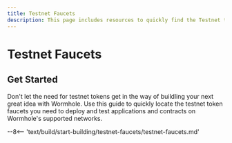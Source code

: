 ```yaml
---
title: Testnet Faucets
description: This page includes resources to quickly find the Testnet tokens you need to deploy and test applications and contracts on Wormhole's supported networks.
---
```


# Testnet Faucets

## Get Started

Don't let the need for testnet tokens get in the way of buildling your next great idea with Wormhole. Use this guide to quickly locate the testnet token faucets you need to deploy and test applications and contracts on Wormhole's supported networks.

--8<-- 'text/build/start-building/testnet-faucets/testnet-faucets.md'

